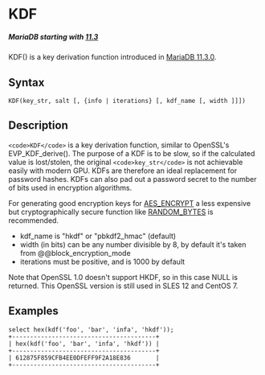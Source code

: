 
# KDF


##### MariaDB starting with [11.3](../../../../../../../release-notes/mariadb-community-server/what-is-mariadb-113.md)
KDF() is a key derivation function introduced in [MariaDB 11.3.0](../../../../../../../release-notes/mariadb-community-server/release-notes-mariadb-11-3-rolling-releases/mariadb-11-3-0-release-notes.md).


## Syntax


```
KDF(key_str, salt [, {info | iterations} [, kdf_name [, width ]]])
```

## Description


`<code>KDF</code>` is a key derivation function, similar to OpenSSL's EVP_KDF_derive(). The purpose of a KDF is to be slow, so if the calculated value is lost/stolen, the original `<code>key_str</code>` is not achievable easily with modern GPU. KDFs are therefore an ideal replacement for password hashes. KDFs can also pad out a password secret to the number of bits used in encryption algorithms.


For generating good encryption keys for [AES_ENCRYPT](aes_encrypt.md) a less expensive but cryptographically secure function like [RANDOM_BYTES](random_bytes.md) is recommended.


* kdf_name is "hkdf" or "pbkdf2_hmac" (default)
* width (in bits) can be any number divisible by 8, by default it's taken from @@block_encryption_mode
* iterations must be positive, and is 1000 by default


Note that OpenSSL 1.0 doesn't support HKDF, so in this case NULL is returned. This OpenSSL version is still used in SLES 12 and CentOS 7.


## Examples


```
select hex(kdf('foo', 'bar', 'infa', 'hkdf')); 
+----------------------------------------+
| hex(kdf('foo', 'bar', 'infa', 'hkdf')) |
+----------------------------------------+
| 612875F859CFB4EE0DFEFF9F2A18E836       |
+----------------------------------------+
```
